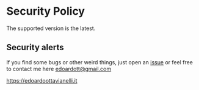 # Security Policy

The supported version is the latest.

## Security alerts

If you find some bugs or other weird things, just open an [issue](https://github.com/edoardottt/pwdsafety/issues) or feel free to contact me here edoardott@gmail.com
  
  https://edoardoottavianelli.it
